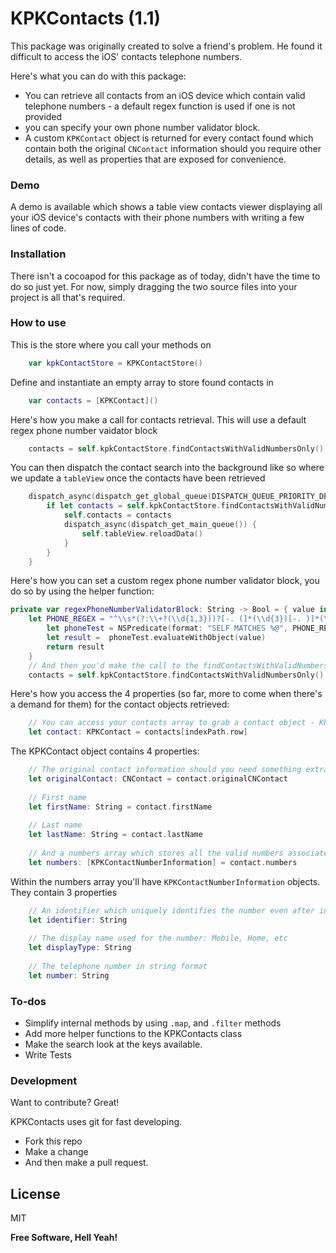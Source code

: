 # KPKContacts (1.1)

This package was originally created to solve a friend's problem. He found it difficult to access the iOS' contacts telephone numbers.

Here's what you can do with this package:

  - You can retrieve all contacts from an iOS device which contain valid telephone numbers - a default regex function is used if one is not provided
  - you can specify your own phone number validator block.
  - A custom `KPKContact` object is returned for every contact found which contain both the original `CNContact` information should you require other details, as well as properties that are exposed for convenience.

### Demo 
A demo is available which shows a table view contacts viewer displaying all your iOS device's contacts with their phone numbers with writing a few lines of code.

### Installation

There isn't a cocoapod for this package as of today, didn't have the time to do so just yet. 
For now, simply dragging the two source files into your project is all that's required.

### How to use
This is the store where you call your methods on
```Swift
    var kpkContactStore = KPKContactStore()
```
Define and instantiate an empty array to store found contacts in
```Swift
    var contacts = [KPKContact]()
```
Here's how you make a call for contacts retrieval. This will use a default regex phone number vaidator block

```Swift
    contacts = self.kpkContactStore.findContactsWithValidNumbersOnly()
```
You can then dispatch the contact search into the background like so where we update a `tableView` once the contacts have been retrieved
```Swift
    dispatch_async(dispatch_get_global_queue(DISPATCH_QUEUE_PRIORITY_DEFAULT, 0)) {
        if let contacts = self.kpkContactStore.findContactsWithValidNumbersOnly() {
            self.contacts = contacts
            dispatch_async(dispatch_get_main_queue()) {
                self.tableView.reloadData()
            }
        }
    }
```
Here's how you can set a custom regex phone number validator block, you do so by using the helper function:
```swift
private var regexPhoneNumberValidatorBlock: String -> Bool = { value in
    let PHONE_REGEX = "^\\s*(?:\\+?(\\d{1,3}))?[-. (]*(\\d{3})[-. )]*(\\d{3})[-. ]*(\\d{4})(?: *x(\\d+))?\\s*$"
        let phoneTest = NSPredicate(format: "SELF MATCHES %@", PHONE_REGEX)
        let result =  phoneTest.evaluateWithObject(value)
        return result
    }
    // And then you'd make the call to the findContactsWithValidNumbersOnly method
    contacts = self.kpkContactStore.findContactsWithValidNumbersOnly()
```

Here's how you access the 4 properties (so far, more to come when there's a demand for them) for the contact objects retrieved:
```Swift
    // You can access your contacts array to grab a contact object - KPKContact - by specifying some sort of index.
    let contact: KPKContact = contacts[indexPath.row]
```
    
The KPKContact object contains 4 properties:
```Swift
    // The original contact information should you need something extra
    let originalContact: CNContact = contact.originalCNContact
    
    // First name
    let firstName: String = contact.firstName
    
    // Last name
    let lastName: String = contact.lastName
    
    // And a numbers array which stores all the valid numbers associated to the contact
    let numbers: [KPKContactNumberInformation] = contact.numbers
```
Within the numbers array you'll have `KPKContactNumberInformation` objects.
They contain 3 properties
```Swift
    // An identifier which uniquely identifies the number even after install
    let identifier: String
    
    // The display name used for the number: Mobile, Home, etc
    let displayType: String
    
    // The telephone number in string format
    let number: String
```
### To-dos
+ Simplify internal methods by using `.map`, and `.filter` methods
+ Add more helper functions to the KPKContacts class
+ Make the search look at the keys available.
+ Write Tests

### Development

Want to contribute? Great!

KPKContacts uses git for fast developing.
+ Fork this repo
+ Make a change
+ And then make a pull request.


License
----

MIT


**Free Software, Hell Yeah!**
